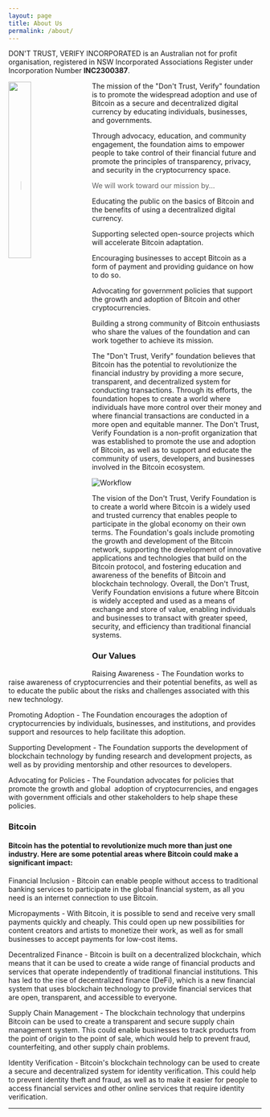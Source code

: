 ```yaml
---
layout: page
title: About Us
permalink: /about/
---
```


DON'T TRUST, VERIFY INCORPORATED is an Australian not for profit organisation, registered in NSW Incorporated Associations Register under Incorporation Number **INC2300387**.


  <div class="container">
    <div class="row">
      <div class="col col-14 col-d-12">
        <div class="hero__inner">
          <img src="{{site.baseurl}}/images/newlogo.png" style="padding-right:15px;float:left" width="30%"/>
          <p class="hero__description">
          The mission of the "Don't Trust, Verify" foundation is to promote the widespread adoption and use of Bitcoin as a secure and decentralized digital currency by educating individuals, businesses, and governments.
          </p>
          <p>
          Through advocacy, education, and community engagement, the foundation aims to empower people to take control of their financial future and promote the principles of transparency, privacy, and security in the cryptocurrency space.
          </p>
        </div>
      </div>
    </div>
  </div>

>We will work toward our mission by...


Educating the public on the basics of Bitcoin and the benefits of using a decentralized digital currency.

Supporting selected open-source projects which will accelerate Bitcoin adaptation.

Encouraging businesses to accept Bitcoin as a form of payment and providing guidance on how to do so.

Advocating for government policies that support the growth and adoption of Bitcoin and other cryptocurrencies.

Building a strong community of Bitcoin enthusiasts who share the values of the foundation and can work together to achieve its mission. 

The "Don't Trust, Verify" foundation believes that Bitcoin has the potential to revolutionize the financial industry by providing a more secure, transparent, and decentralized system for conducting transactions. Through its efforts, the foundation hopes to create a world where individuals have more control over their money and where financial transactions are conducted in a more open and equitable manner. The Don't Trust, Verify Foundation is a non-profit organization that was established to promote the use and adoption of Bitcoin, as well as to support and educate the community of users, developers, and businesses involved in the Bitcoin ecosystem.

![Workflow]({{site.baseurl}}/images/bitcoin1.png)


The vision of the Don't Trust, Verify Foundation is to create a world where Bitcoin is a widely used and trusted currency that enables people to participate in the global economy on their own terms. The Foundation's goals include promoting the growth and development of the Bitcoin network, supporting the development of innovative applications and technologies that build on the Bitcoin protocol, and fostering education and awareness of the benefits of Bitcoin and blockchain technology. Overall, the Don't Trust, Verify Foundation envisions a future where Bitcoin is widely accepted and used as a means of exchange and store of value, enabling individuals and businesses to transact with greater speed, security, and efficiency than traditional financial systems.

### Our Values

Raising Awareness - The Foundation works to raise awareness of cryptocurrencies and their potential benefits, as well as to educate the public about the risks and challenges associated with this new technology.

Promoting Adoption - The Foundation encourages the adoption of cryptocurrencies by individuals, businesses, and institutions, and provides support and resources to help facilitate this adoption.

Supporting Development - ​The Foundation supports the development of blockchain technology by funding research and development projects, as well as by providing mentorship and other resources to developers.

Advocating for Policies - The Foundation advocates for policies that promote the growth and global  adoption of cryptocurrencies, and engages with government officials and other stakeholders to help shape these policies.



### Bitcoin
#### Bitcoin has the potential to revolutionize much more than just one industry. Here are some potential areas where Bitcoin could make a significant impact:



Financial Inclusion - ​Bitcoin can enable people without access to traditional banking services to participate in the global financial system, as all you need is an internet connection to use Bitcoin. 

Micropayments - ​With Bitcoin, it is possible to send and receive very small payments quickly and cheaply. This could open up new possibilities for content creators and artists to monetize their work, as well as for small businesses to accept payments for low-cost items.

Decentralized Finance - ​Bitcoin is built on a decentralized blockchain, which means that it can be used to create a wide range of financial products and services that operate independently of traditional financial institutions. This has led to the rise of decentralized finance (DeFi), which is a new financial system that uses blockchain technology to provide financial services that are open, transparent, and accessible to everyone.

Supply Chain Management - ​The blockchain technology that underpins Bitcoin can be used to create a transparent and secure supply chain management system. This could enable businesses to track products from the point of origin to the point of sale, which would help to prevent fraud, counterfeiting, and other supply chain problems.

Identity Verification - ​Bitcoin's blockchain technology can be used to create a secure and decentralized system for identity verification. This could help to prevent identity theft and fraud, as well as to make it easier for people to access financial services and other online services that require identity verification.

***
